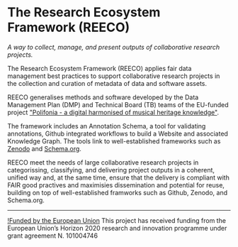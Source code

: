 # The Research Ecosystem Framework (REECO)
_A way to collect, manage, and present outputs of collaborative research projects._


The Research Ecosystem Framework (REECO) applies fair data management best practices to support collaborative research projects in the collection and curation of metadata of data and software assets. 

REECO generalises methods and software developed by the Data Management Plan (DMP) and Technical Board (TB) teams of the EU-funded project ["Polifonia - a digital harmonised of musical heritage knowledge"](http://www.polifonia-project.eu).  

The framework includes an Annotation Schema, a tool for validating annotations, Github integrated workflows to build a Website and associated Knowledge Graph. The tools link to well-established frameworks such as [Zenodo](http://zenodo.eu) and [Schema.org](http://schema.org). 

REECO meet the needs of large collaborative research projects in categorissing, classifying, and delivering project outputs in a coherent, unified way and, at the same time, ensure that the delivery is compliant with FAIR good practives and maximisies dissemination and potential for reuse, building on top of well-established framworks such as Github, Zenodo, and Schema.org. 

---

[!Funded by the European Union](logo-eu-commission.jpg) This project has received funding from the European Union’s Horizon 2020 research and innovation programme under grant agreement N. 101004746
